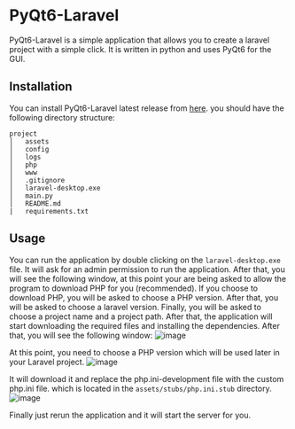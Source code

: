 # PyQt6-Laravel

PyQt6-Laravel is a simple application that allows you to create a laravel project with a simple click. It is written in
python and uses PyQt6 for the GUI.

## Installation

You can install PyQt6-Laravel latest release
from [here](https://github.com/NawrasBukhari/pyqt6-laravel/releases/download/v0.2/pyqt6-laravel.rar).
you should have the following directory structure:

```
project
│   assets
│   config
│   logs
│   php
│   www
│   .gitignore
│   laravel-desktop.exe
│   main.py
│   README.md
|   requirements.txt
```

## Usage

You can run the application by double clicking on the `laravel-desktop.exe` file. It will ask for an admin permission to
run the application. After that, you will see the following window, at this point your are being asked to allow the
program to download PHP for you (recommended). If you choose to download PHP, you will be asked to choose a PHP version.
After that, you will be asked to choose a laravel version. Finally, you will be asked to choose a project name and a
project path. After that, the application will start downloading the required files and installing the dependencies.
After that, you will see the following window:
![image](https://github.com/NawrasBukhari/pyqt6-laravel/assets/63796900/fbd560dd-1087-4cfe-b22f-27e653e790b3)


At this point, you need to choose a PHP version which will be used later in your Laravel project.
![image](https://github.com/NawrasBukhari/pyqt6-laravel/assets/63796900/16c9a289-78ec-459b-9ba1-b46a84f9289d)


It will download it and replace the php.ini-development file with the custom php.ini file. which is located in
the `assets/stubs/php.ini.stub` directory.
![image](https://github.com/NawrasBukhari/pyqt6-laravel/assets/63796900/f71c0d11-349f-40d8-b9c0-d133c5c724f0)


Finally just rerun the application and it will start the server for you.

